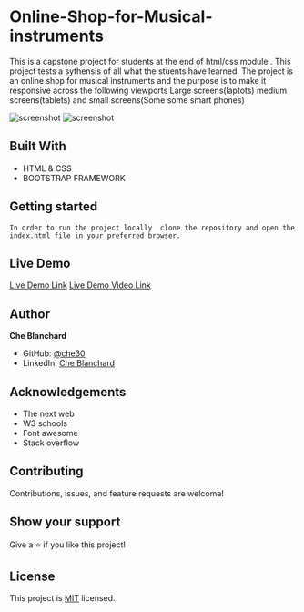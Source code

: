 # Online-Shop-for-Musical-instruments
This is a capstone project for students at the end of html/css module . This project tests a sythensis of all what the stuents have learned.
 The  project is an online shop for musical instruments and the purpose is to make it responsive across the following viewports Large screens(laptots) medium screens(tablets) and small screens(Some some smart phones)
 
![screenshot](./assets/images/shot1)
![screenshot](./assets/images/shot2)

## Built With

- HTML & CSS
- BOOTSTRAP FRAMEWORK

## Getting started
    In order to run the project locally  clone the repository and open the index.html file in your preferred browser.

## Live Demo

[Live Demo Link](https://che30.github.io/Online-Shop-for-Musical-instruments/)
 [Live Demo Video Link](https://www.loom.com/share/0b6fd477f2b14bd384d0247f866739ad)
 

## Author
**Che Blanchard**

- GitHub: [@che30](https://github.com/che30)
- LinkedIn: [Che Blanchard](https://www.linkedin.com/in/che-nsoh-9455271b0/)


## Acknowledgements
- The next web
- W3 schools
- Font awesome
- Stack overflow

##  Contributing

Contributions, issues, and feature requests are welcome!

## Show your support

Give a ⭐️ if you like this project!

## License

This project is [MIT](./LICENSE.txt) licensed.
